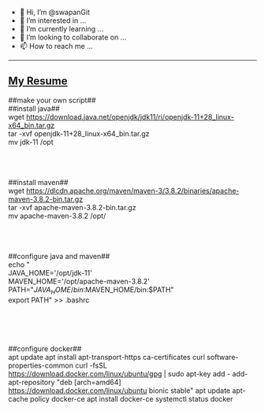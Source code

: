 - 👋 Hi, I’m @swapanGit
- 👀 I’m interested in ...
- 🌱 I’m currently learning ...
- 💞️ I’m looking to collaborate on ...
- 📫 How to reach me ...

<!---
swapanGit/swapanGit is a ✨ special ✨ repository because its `README.md` (this file) appears on your GitHub profile.
You can click the Preview link to take a look at your changes.
Resume [Swapan.pdf](https://github.com/swapanGit/swapanGit/files/11301846/Swapan.pdf)
--->

---
[My Resume](https://github.com/swapanGit/swapanGit/blob/main/Swapan_Kumar_Soren_Cloud-DevOps.pdf)
---


##make your own script##</br>
##install java## </br>
wget https://download.java.net/openjdk/jdk11/ri/openjdk-11+28_linux-x64_bin.tar.gz </br>
tar -xvf openjdk-11+28_linux-x64_bin.tar.gz </br>
mv jdk-11 /opt </br></br></br></br>

##install maven## </br>
wget https://dlcdn.apache.org/maven/maven-3/3.8.2/binaries/apache-maven-3.8.2-bin.tar.gz </br>
tar -xvf apache-maven-3.8.2-bin.tar.gz </br>
mv apache-maven-3.8.2 /opt/ </br></br></br></br>

##configure java and maven## </br>
echo " </br>
JAVA_HOME='/opt/jdk-11' </br>
MAVEN_HOME='/opt/apache-maven-3.8.2' </br>
PATH="$JAVA_HOME/bin:$MAVEN_HOME/bin:$PATH" </br>
export PATH" >> .bashrc </br>
</br></br></br></br>

##configure docker## </br>
apt update
apt install apt-transport-https ca-certificates curl software-properties-common
curl -fsSL https://download.docker.com/linux/ubuntu/gpg | sudo apt-key add -
add-apt-repository "deb [arch=amd64] https://download.docker.com/linux/ubuntu bionic stable"
apt update
apt-cache policy docker-ce
apt install docker-ce
systemctl status docker

